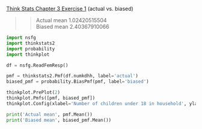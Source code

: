 [Think Stats Chapter 3 Exercise 1](http://greenteapress.com/thinkstats2/html/thinkstats2004.html#toc31) (actual vs. biased)

>> Actual mean 1.02420515504  
>> Biased mean 2.40367910066  
```python
import nsfg
import thinkstats2
import probability
import thinkplot

df = nsfg.ReadFemResp()

pmf = thinkstats2.Pmf(df.numkdhh, label='actual')
biased_pmf = probability.BiasPmf(pmf, label='biased')

thinkplot.PrePlot(2)
thinkplot.Pmfs([pmf, biased_pmf])
thinkplot.Config(xlabel='Number of children under 18 in household', ylabel='PMF')

print('Actual mean', pmf.Mean())
print('Biased mean', biased_pmf.Mean())

```
